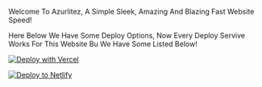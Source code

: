 Welcome To Azurlitez, A Simple Sleek, Amazing And Blazing Fast Website Speed!



Here Below We Have Some Deploy Options, Now Every Deploy Servive Works For This Website Bu We Have Some Listed Below!

[![Deploy with Vercel](https://vercel.com/button)](https://vercel.com/new/aztroyzs-projects/import?s=https%3A%2F%2Fgithub.com%2FGrabbitGames%2FAzurlitez&hasTrialAvailable=1&showOptionalTeamCreation=false&project-name=azurlitez&framework=other&totalProjects=1&remainingProjects=1)

[![Deploy to Netlify](https://www.netlify.com/img/deploy/button.svg)](https://app.netlify.com/start/deploy?repository=https://github.com/d3ch/hell)
